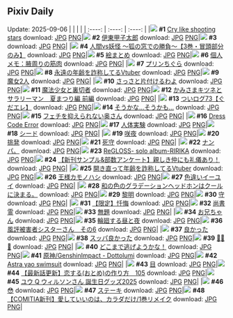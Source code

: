 ## Pixiv Daily
Update: 2025-09-06
|      |      |      |
| :----: | :----: | :----: |
|![](https://pixiv.microyu.workers.dev/c/240x480/img-master/img/2025/09/04/03/28/17/134687715_p0_master1200.jpg) **#1** [Cry like shooting stars](https://www.pixiv.net/artworks/134687715) download: [JPG](https://pixiv.microyu.workers.dev/img-original/img/2025/09/04/03/28/17/134687715_p0.jpg) [PNG](https://pixiv.microyu.workers.dev/img-original/img/2025/09/04/03/28/17/134687715_p0.png)|![](https://pixiv.microyu.workers.dev/c/240x480/img-master/img/2025/09/04/00/00/21/134681741_p0_master1200.jpg) **#2** [伊東甲子太郎](https://www.pixiv.net/artworks/134681741) download: [JPG](https://pixiv.microyu.workers.dev/img-original/img/2025/09/04/00/00/21/134681741_p0.jpg) [PNG](https://pixiv.microyu.workers.dev/img-original/img/2025/09/04/00/00/21/134681741_p0.png)|![](https://s.pximg.net/common/images/limit_unviewable_s.png) **#3** [](https://www.pixiv.net/artworks/134743460) download: [JPG](https://s.pximg.net/common/images/limit_unviewable_s.png) [PNG](https://s.pximg.net/common/images/limit_unviewable_s.png)|
|![](https://pixiv.microyu.workers.dev/c/240x480/img-master/img/2025/09/04/18/08/42/134703204_p0_master1200.jpg) **#4** [人間vs妖怪 〜狐の窓での勝負〜【3巻・冒頭部分のみ】](https://www.pixiv.net/artworks/134703204) download: [JPG](https://pixiv.microyu.workers.dev/img-original/img/2025/09/04/18/08/42/134703204_p0.jpg) [PNG](https://pixiv.microyu.workers.dev/img-original/img/2025/09/04/18/08/42/134703204_p0.png)|![](https://pixiv.microyu.workers.dev/c/240x480/img-master/img/2025/09/04/18/39/40/134704138_p0_master1200.jpg) **#5** [絵まとめ](https://www.pixiv.net/artworks/134704138) download: [JPG](https://pixiv.microyu.workers.dev/img-original/img/2025/09/04/18/39/40/134704138_p0.jpg) [PNG](https://pixiv.microyu.workers.dev/img-original/img/2025/09/04/18/39/40/134704138_p0.png)|![](https://pixiv.microyu.workers.dev/c/240x480/img-master/img/2025/09/04/06/00/14/134689615_p0_master1200.jpg) **#6** [個人メモ：腋周りの筋肉](https://www.pixiv.net/artworks/134689615) download: [JPG](https://pixiv.microyu.workers.dev/img-original/img/2025/09/04/06/00/14/134689615_p0.jpg) [PNG](https://pixiv.microyu.workers.dev/img-original/img/2025/09/04/06/00/14/134689615_p0.png)|
|![](https://pixiv.microyu.workers.dev/c/240x480/img-master/img/2025/09/05/20/30/02/134743782_p0_master1200.jpg) **#7** [プリンちぐら](https://www.pixiv.net/artworks/134743782) download: [JPG](https://pixiv.microyu.workers.dev/img-original/img/2025/09/05/20/30/02/134743782_p0.jpg) [PNG](https://pixiv.microyu.workers.dev/img-original/img/2025/09/05/20/30/02/134743782_p0.png)|![](https://pixiv.microyu.workers.dev/c/240x480/img-master/img/2025/09/04/21/02/06/134709500_p0_master1200.jpg) **#8** [永遠の年齢を詐称してるVtuber](https://www.pixiv.net/artworks/134709500) download: [JPG](https://pixiv.microyu.workers.dev/img-original/img/2025/09/04/21/02/06/134709500_p0.jpg) [PNG](https://pixiv.microyu.workers.dev/img-original/img/2025/09/04/21/02/06/134709500_p0.png)|![](https://pixiv.microyu.workers.dev/c/240x480/img-master/img/2025/09/05/00/05/06/134717473_p0_master1200.jpg) **#9** [魔女2人](https://www.pixiv.net/artworks/134717473) download: [JPG](https://pixiv.microyu.workers.dev/img-original/img/2025/09/05/00/05/06/134717473_p0.jpg) [PNG](https://pixiv.microyu.workers.dev/img-original/img/2025/09/05/00/05/06/134717473_p0.png)|
|![](https://pixiv.microyu.workers.dev/c/240x480/img-master/img/2025/09/05/00/38/34/134718880_p0_master1200.jpg) **#10** [さっさと片付けるわよ](https://www.pixiv.net/artworks/134718880) download: [JPG](https://pixiv.microyu.workers.dev/img-original/img/2025/09/05/00/38/34/134718880_p0.jpg) [PNG](https://pixiv.microyu.workers.dev/img-original/img/2025/09/05/00/38/34/134718880_p0.png)|![](https://pixiv.microyu.workers.dev/c/240x480/img-master/img/2025/09/05/13/31/02/134732208_p0_master1200.jpg) **#11** [魔法少女と裏切者](https://www.pixiv.net/artworks/134732208) download: [JPG](https://pixiv.microyu.workers.dev/img-original/img/2025/09/05/13/31/02/134732208_p0.jpg) [PNG](https://pixiv.microyu.workers.dev/img-original/img/2025/09/05/13/31/02/134732208_p0.png)|![](https://pixiv.microyu.workers.dev/c/240x480/img-master/img/2025/09/05/17/38/51/134737471_p0_master1200.jpg) **#12** [かみさまキツネとサラリーマン　夏まつり編 前編](https://www.pixiv.net/artworks/134737471) download: [JPG](https://pixiv.microyu.workers.dev/img-original/img/2025/09/05/17/38/51/134737471_p0.jpg) [PNG](https://pixiv.microyu.workers.dev/img-original/img/2025/09/05/17/38/51/134737471_p0.png)|
|![](https://pixiv.microyu.workers.dev/c/240x480/img-master/img/2025/09/05/09/06/40/134727320_p0_master1200.jpg) **#13** [ついログ73【ぐだエレ】](https://www.pixiv.net/artworks/134727320) download: [JPG](https://pixiv.microyu.workers.dev/img-original/img/2025/09/05/09/06/40/134727320_p0.jpg) [PNG](https://pixiv.microyu.workers.dev/img-original/img/2025/09/05/09/06/40/134727320_p0.png)|![](https://pixiv.microyu.workers.dev/c/240x480/img-master/img/2025/09/05/12/04/05/134730463_p0_master1200.jpg) **#14** [そうかな…そうかも…](https://www.pixiv.net/artworks/134730463) download: [JPG](https://pixiv.microyu.workers.dev/img-original/img/2025/09/05/12/04/05/134730463_p0.jpg) [PNG](https://pixiv.microyu.workers.dev/img-original/img/2025/09/05/12/04/05/134730463_p0.png)|![](https://pixiv.microyu.workers.dev/c/240x480/img-master/img/2025/09/04/00/01/17/134681935_p0_master1200.jpg) **#15** [フェチを抑えられない奥さん](https://www.pixiv.net/artworks/134681935) download: [JPG](https://pixiv.microyu.workers.dev/img-original/img/2025/09/04/00/01/17/134681935_p0.jpg) [PNG](https://pixiv.microyu.workers.dev/img-original/img/2025/09/04/00/01/17/134681935_p0.png)|
|![](https://pixiv.microyu.workers.dev/c/240x480/img-master/img/2025/09/04/13/57/39/134697778_p0_master1200.jpg) **#16** [Dress Code Error](https://www.pixiv.net/artworks/134697778) download: [JPG](https://pixiv.microyu.workers.dev/img-original/img/2025/09/04/13/57/39/134697778_p0.jpg) [PNG](https://pixiv.microyu.workers.dev/img-original/img/2025/09/04/13/57/39/134697778_p0.png)|![](https://pixiv.microyu.workers.dev/c/240x480/img-master/img/2025/09/05/00/00/10/134716928_p0_master1200.jpg) **#17** [人体実験](https://www.pixiv.net/artworks/134716928) download: [JPG](https://pixiv.microyu.workers.dev/img-original/img/2025/09/05/00/00/10/134716928_p0.jpg) [PNG](https://pixiv.microyu.workers.dev/img-original/img/2025/09/05/00/00/10/134716928_p0.png)|![](https://pixiv.microyu.workers.dev/c/240x480/img-master/img/2025/09/04/13/59/19/134697803_p0_master1200.jpg) **#18** [シード](https://www.pixiv.net/artworks/134697803) download: [JPG](https://pixiv.microyu.workers.dev/img-original/img/2025/09/04/13/59/19/134697803_p0.jpg) [PNG](https://pixiv.microyu.workers.dev/img-original/img/2025/09/04/13/59/19/134697803_p0.png)|
|![](https://pixiv.microyu.workers.dev/c/240x480/img-master/img/2025/09/04/05/12/00/134689025_p0_master1200.jpg) **#19** [咲夜](https://www.pixiv.net/artworks/134689025) download: [JPG](https://pixiv.microyu.workers.dev/img-original/img/2025/09/04/05/12/00/134689025_p0.jpg) [PNG](https://pixiv.microyu.workers.dev/img-original/img/2025/09/04/05/12/00/134689025_p0.png)|![](https://pixiv.microyu.workers.dev/c/240x480/img-master/img/2025/09/04/20/58/08/134709151_p0_master1200.jpg) **#20** [挑発](https://www.pixiv.net/artworks/134709151) download: [JPG](https://pixiv.microyu.workers.dev/img-original/img/2025/09/04/20/58/08/134709151_p0.jpg) [PNG](https://pixiv.microyu.workers.dev/img-original/img/2025/09/04/20/58/08/134709151_p0.png)|![](https://pixiv.microyu.workers.dev/c/240x480/img-master/img/2025/09/04/07/30/02/134691024_p0_master1200.jpg) **#21** [死守](https://www.pixiv.net/artworks/134691024) download: [JPG](https://pixiv.microyu.workers.dev/img-original/img/2025/09/04/07/30/02/134691024_p0.jpg) [PNG](https://pixiv.microyu.workers.dev/img-original/img/2025/09/04/07/30/02/134691024_p0.png)|
|![](https://pixiv.microyu.workers.dev/c/240x480/img-master/img/2025/09/04/18/17/17/134703435_p0_master1200.jpg) **#22** [ナンパ。](https://www.pixiv.net/artworks/134703435) download: [JPG](https://pixiv.microyu.workers.dev/img-original/img/2025/09/04/18/17/17/134703435_p0.jpg) [PNG](https://pixiv.microyu.workers.dev/img-original/img/2025/09/04/18/17/17/134703435_p0.png)|![](https://pixiv.microyu.workers.dev/c/240x480/img-master/img/2025/09/05/09/51/40/134727941_p0_master1200.jpg) **#23** [ReGLOSS- solo album-RIRIKA](https://www.pixiv.net/artworks/134727941) download: [JPG](https://pixiv.microyu.workers.dev/img-original/img/2025/09/05/09/51/40/134727941_p0.jpg) [PNG](https://pixiv.microyu.workers.dev/img-original/img/2025/09/05/09/51/40/134727941_p0.png)|![](https://pixiv.microyu.workers.dev/c/240x480/img-master/img/2025/09/05/06/44/34/134725187_p0_master1200.jpg) **#24** [【新刊サンプル&部数アンケート】親しき仲にも礼儀あり！](https://www.pixiv.net/artworks/134725187) download: [JPG](https://pixiv.microyu.workers.dev/img-original/img/2025/09/05/06/44/34/134725187_p0.jpg) [PNG](https://pixiv.microyu.workers.dev/img-original/img/2025/09/05/06/44/34/134725187_p0.png)|
|![](https://pixiv.microyu.workers.dev/c/240x480/img-master/img/2025/09/05/21/27/48/134746350_p0_master1200.jpg) **#25** [開き直って年齢を詐称してるVtuber](https://www.pixiv.net/artworks/134746350) download: [JPG](https://pixiv.microyu.workers.dev/img-original/img/2025/09/05/21/27/48/134746350_p0.jpg) [PNG](https://pixiv.microyu.workers.dev/img-original/img/2025/09/05/21/27/48/134746350_p0.png)|![](https://pixiv.microyu.workers.dev/c/240x480/img-master/img/2025/09/04/02/08/01/134686250_p0_master1200.jpg) **#26** [王様カモノハシ](https://www.pixiv.net/artworks/134686250) download: [JPG](https://pixiv.microyu.workers.dev/img-original/img/2025/09/04/02/08/01/134686250_p0.jpg) [PNG](https://pixiv.microyu.workers.dev/img-original/img/2025/09/04/02/08/01/134686250_p0.png)|![](https://pixiv.microyu.workers.dev/c/240x480/img-master/img/2025/09/05/07/11/38/134725619_p0_master1200.jpg) **#27** [色違いイーユイ](https://www.pixiv.net/artworks/134725619) download: [JPG](https://pixiv.microyu.workers.dev/img-original/img/2025/09/05/07/11/38/134725619_p0.jpg) [PNG](https://pixiv.microyu.workers.dev/img-original/img/2025/09/05/07/11/38/134725619_p0.png)|
|![](https://pixiv.microyu.workers.dev/c/240x480/img-master/img/2025/09/05/18/49/51/134739937_p0_master1200.jpg) **#28** [和の色のグラデーションヘッドホンはクールに決まる。](https://www.pixiv.net/artworks/134739937) download: [JPG](https://pixiv.microyu.workers.dev/img-original/img/2025/09/05/18/49/51/134739937_p0.jpg) [PNG](https://pixiv.microyu.workers.dev/img-original/img/2025/09/05/18/49/51/134739937_p0.png)|![](https://pixiv.microyu.workers.dev/c/240x480/img-master/img/2025/09/04/00/00/12/134681692_p0_master1200.jpg) **#29** [黎明](https://www.pixiv.net/artworks/134681692) download: [JPG](https://pixiv.microyu.workers.dev/img-original/img/2025/09/04/00/00/12/134681692_p0.jpg) [PNG](https://pixiv.microyu.workers.dev/img-original/img/2025/09/04/00/00/12/134681692_p0.png)|![](https://pixiv.microyu.workers.dev/c/240x480/img-master/img/2025/09/05/18/51/59/134740001_p0_master1200.jpg) **#30** [守](https://www.pixiv.net/artworks/134740001) download: [JPG](https://pixiv.microyu.workers.dev/img-original/img/2025/09/05/18/51/59/134740001_p0.jpg) [PNG](https://pixiv.microyu.workers.dev/img-original/img/2025/09/05/18/51/59/134740001_p0.png)|
|![](https://pixiv.microyu.workers.dev/c/240x480/img-master/img/2025/09/05/19/08/45/134740749_p0_master1200.jpg) **#31** [【限定】忏悔](https://www.pixiv.net/artworks/134740749) download: [JPG](https://pixiv.microyu.workers.dev/img-original/img/2025/09/05/19/08/45/134740749_p0.jpg) [PNG](https://pixiv.microyu.workers.dev/img-original/img/2025/09/05/19/08/45/134740749_p0.png)|![](https://pixiv.microyu.workers.dev/c/240x480/img-master/img/2025/09/05/07/02/08/134725476_p0_master1200.jpg) **#32** [尚書霊](https://www.pixiv.net/artworks/134725476) download: [JPG](https://pixiv.microyu.workers.dev/img-original/img/2025/09/05/07/02/08/134725476_p0.jpg) [PNG](https://pixiv.microyu.workers.dev/img-original/img/2025/09/05/07/02/08/134725476_p0.png)|![](https://pixiv.microyu.workers.dev/c/240x480/img-master/img/2025/09/05/00/00/09/134716922_p0_master1200.jpg) **#33** [無題](https://www.pixiv.net/artworks/134716922) download: [JPG](https://pixiv.microyu.workers.dev/img-original/img/2025/09/05/00/00/09/134716922_p0.jpg) [PNG](https://pixiv.microyu.workers.dev/img-original/img/2025/09/05/00/00/09/134716922_p0.png)|
|![](https://pixiv.microyu.workers.dev/c/240x480/img-master/img/2025/09/05/22/15/23/134748520_p0_master1200.jpg) **#34** [お兄ちゃん](https://www.pixiv.net/artworks/134748520) download: [JPG](https://pixiv.microyu.workers.dev/img-original/img/2025/09/05/22/15/23/134748520_p0.jpg) [PNG](https://pixiv.microyu.workers.dev/img-original/img/2025/09/05/22/15/23/134748520_p0.png)|![](https://pixiv.microyu.workers.dev/c/240x480/img-master/img/2025/09/04/09/11/35/134692630_p0_master1200.jpg) **#35** [輪廻する昼と夜](https://www.pixiv.net/artworks/134692630) download: [JPG](https://pixiv.microyu.workers.dev/img-original/img/2025/09/04/09/11/35/134692630_p0.jpg) [PNG](https://pixiv.microyu.workers.dev/img-original/img/2025/09/04/09/11/35/134692630_p0.png)|![](https://pixiv.microyu.workers.dev/c/240x480/img-master/img/2025/09/04/16/15/18/134700290_p0_master1200.jpg) **#36** [風評被害者シスターさん　その6](https://www.pixiv.net/artworks/134700290) download: [JPG](https://pixiv.microyu.workers.dev/img-original/img/2025/09/04/16/15/18/134700290_p0.jpg) [PNG](https://pixiv.microyu.workers.dev/img-original/img/2025/09/04/16/15/18/134700290_p0.png)|
|![](https://pixiv.microyu.workers.dev/c/240x480/img-master/img/2025/09/04/17/14/55/134701463_p0_master1200.jpg) **#37** [良かった](https://www.pixiv.net/artworks/134701463) download: [JPG](https://pixiv.microyu.workers.dev/img-original/img/2025/09/04/17/14/55/134701463_p0.jpg) [PNG](https://pixiv.microyu.workers.dev/img-original/img/2025/09/04/17/14/55/134701463_p0.png)|![](https://pixiv.microyu.workers.dev/c/240x480/img-master/img/2025/09/05/11/25/58/134729517_p0_master1200.jpg) **#38** [スッパ良かった](https://www.pixiv.net/artworks/134729517) download: [JPG](https://pixiv.microyu.workers.dev/img-original/img/2025/09/05/11/25/58/134729517_p0.jpg) [PNG](https://pixiv.microyu.workers.dev/img-original/img/2025/09/05/11/25/58/134729517_p0.png)|![](https://pixiv.microyu.workers.dev/c/240x480/img-master/img/2025/09/04/00/00/20/134681731_p0_master1200.jpg) **#39** [🤍🤍🤍](https://www.pixiv.net/artworks/134681731) download: [JPG](https://pixiv.microyu.workers.dev/img-original/img/2025/09/04/00/00/20/134681731_p0.jpg) [PNG](https://pixiv.microyu.workers.dev/img-original/img/2025/09/04/00/00/20/134681731_p0.png)|
|![](https://pixiv.microyu.workers.dev/c/240x480/img-master/img/2025/09/04/21/35/41/134710840_p0_master1200.jpg) **#40** [どこまで逃げようかな！](https://www.pixiv.net/artworks/134710840) download: [JPG](https://pixiv.microyu.workers.dev/img-original/img/2025/09/04/21/35/41/134710840_p0.jpg) [PNG](https://pixiv.microyu.workers.dev/img-original/img/2025/09/04/21/35/41/134710840_p0.png)|![](https://pixiv.microyu.workers.dev/c/240x480/img-master/img/2025/09/04/22/52/28/134714102_p0_master1200.jpg) **#41** [原神/GenshinImpact - Dottolumi](https://www.pixiv.net/artworks/134714102) download: [JPG](https://pixiv.microyu.workers.dev/img-original/img/2025/09/04/22/52/28/134714102_p0.jpg) [PNG](https://pixiv.microyu.workers.dev/img-original/img/2025/09/04/22/52/28/134714102_p0.png)|![](https://pixiv.microyu.workers.dev/c/240x480/img-master/img/2025/09/04/18/51/47/134704472_p0_master1200.jpg) **#42** [Astra yao swimsuit](https://www.pixiv.net/artworks/134704472) download: [JPG](https://pixiv.microyu.workers.dev/img-original/img/2025/09/04/18/51/47/134704472_p0.jpg) [PNG](https://pixiv.microyu.workers.dev/img-original/img/2025/09/04/18/51/47/134704472_p0.png)|
|![](https://pixiv.microyu.workers.dev/c/240x480/img-master/img/2025/09/05/22/09/04/134748260_p0_master1200.jpg) **#43** [目](https://www.pixiv.net/artworks/134748260) download: [JPG](https://pixiv.microyu.workers.dev/img-original/img/2025/09/05/22/09/04/134748260_p0.jpg) [PNG](https://pixiv.microyu.workers.dev/img-original/img/2025/09/05/22/09/04/134748260_p0.png)|![](https://pixiv.microyu.workers.dev/c/240x480/img-master/img/2025/09/05/12/41/56/134731255_p0_master1200.jpg) **#44** [【最新話更新】恋する(おとめ)の作り方　105](https://www.pixiv.net/artworks/134731255) download: [JPG](https://pixiv.microyu.workers.dev/img-original/img/2025/09/05/12/41/56/134731255_p0.jpg) [PNG](https://pixiv.microyu.workers.dev/img-original/img/2025/09/05/12/41/56/134731255_p0.png)|![](https://pixiv.microyu.workers.dev/c/240x480/img-master/img/2025/09/04/06/25/41/134690003_p0_master1200.jpg) **#45** [ユウ Q ウィルソンさん 誕生日グッズ2025](https://www.pixiv.net/artworks/134690003) download: [JPG](https://pixiv.microyu.workers.dev/img-original/img/2025/09/04/06/25/41/134690003_p0.jpg) [PNG](https://pixiv.microyu.workers.dev/img-original/img/2025/09/04/06/25/41/134690003_p0.png)|
|![](https://pixiv.microyu.workers.dev/c/240x480/img-master/img/2025/09/04/13/32/07/134697362_p0_master1200.jpg) **#46** [😳](https://www.pixiv.net/artworks/134697362) download: [JPG](https://pixiv.microyu.workers.dev/img-original/img/2025/09/04/13/32/07/134697362_p0.jpg) [PNG](https://pixiv.microyu.workers.dev/img-original/img/2025/09/04/13/32/07/134697362_p0.png)|![](https://pixiv.microyu.workers.dev/c/240x480/img-master/img/2025/09/04/18/04/26/134703076_p0_master1200.jpg) **#47** [ステーキ](https://www.pixiv.net/artworks/134703076) download: [JPG](https://pixiv.microyu.workers.dev/img-original/img/2025/09/04/18/04/26/134703076_p0.jpg) [PNG](https://pixiv.microyu.workers.dev/img-original/img/2025/09/04/18/04/26/134703076_p0.png)|![](https://pixiv.microyu.workers.dev/c/240x480/img-master/img/2025/09/05/20/01/38/134742785_p0_master1200.jpg) **#48** [【COMITIA新刊】愛していいのは、カラダだけ/1巻リメイク](https://www.pixiv.net/artworks/134742785) download: [JPG](https://pixiv.microyu.workers.dev/img-original/img/2025/09/05/20/01/38/134742785_p0.jpg) [PNG](https://pixiv.microyu.workers.dev/img-original/img/2025/09/05/20/01/38/134742785_p0.png)|
